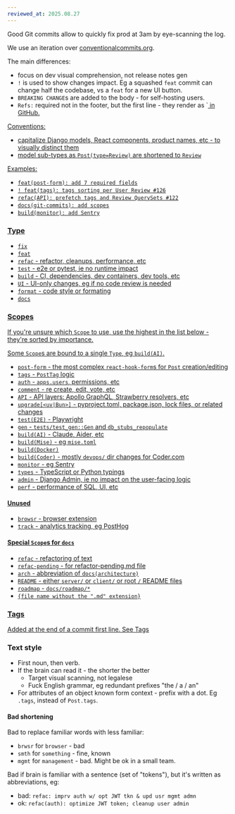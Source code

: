 ```yaml
---
reviewed_at: 2025.08.27
---
```


Good Git commits allow to quickly fix prod at 3am by eye-scanning the log.

We use an iteration over [conventionalcommits.org](https://www.conventionalcommits.org).

The main differences:
- focus on dev visual comprehension, not release notes gen
- `!` is used to show changes impact. Eg a squashed `feat` commit can change half the codebase, vs a `feat` for a new UI button.
- `BREAKING CHANGE`s are added to the body - for self-hosting users.
- `Refs:` required not in the footer, but the first line - they render as `<a href> in GitHub.

Conventions:
- capitalize Django models, React components, product names, etc - to visually distinct them
- model sub-types as `Post(type=Review)` are shortened to `Review`

Examples:
- `feat(post-form): add 7 required fields`
- `! feat(tags): tags sorting per User Review #126`
- `refac(API): prefetch tags and Review QuerySets #122`
- `docs(git-commits): add scopes`
- `build(monitor): add Sentry`

### Type

- `fix`
- `feat`
- `refac` - refactor, cleanups, performance, etc
- `test` - e2e or pytest, ie no runtime impact
- `build` - CI, dependencies, dev containers, dev tools, etc
- `UI` - UI-only changes, eg if no code review is needed
- `format` - code style or formating
- `docs`

### Scopes

If you're unsure which `Scope` to use, use the highest in the list below - they're sorted by importance.

Some `Scope`s are bound to a single `Type`, eg `build(AI)`.

- `post-form` - the most complex `react-hook-form`s for `Post` creation/editing
- `tags` - `PostTag` logic
- `auth` - `apps.users`, permissions, etc
- `comment` - re create, edit, vote, etc
- `API` - API layers: Apollo GraphQL, Strawberry resolvers, etc
- `upgrade[<uv|Bun>]` - pyproject.toml, package.json, lock files, or related changes
- `test(E2E)` - Playwright
- `gen` - `tests/test_gen::Gen` and `db_stubs_repopulate`
- `build(AI)` - Claude, Aider, etc
- `build(Mise)` - eg `mise.toml`
- `build(Docker)`
- `build(Coder)` - mostly `devops/` dir changes for Coder.com
- `monitor` - eg Sentry
- `types` - TypeScript or Python typings
- `admin` - Django Admin, ie no impact on the user-facing logic
- `perf` - performance of SQL, UI, etc

#### Unused
- `browsr` - browser extension
- `track` - analytics tracking, eg PostHog

#### Special `Scope`s for `docs`
- `refac` - refactoring of text
- `refac-pending` - for refactor-pending.md file
- `arch` - abbreviation of `docs(architecture)`
- `README` - either `server/` or `client/` or root `/` README files
- `roadmap` - `docs/roadmap/*`
- `{file name without the ".md" extension}`

### Tags

Added at the end of a commit first line. See [Tags](/docs/code-style.md#Tags)

### Text style

- First noun, then verb.
- If the brain can read it - the shorter the better
	- Target visual scanning, not legalese
	- Fuck English grammar, eg redundant prefixes "the / a / an"
- For attributes of an object known form context - prefix with a dot. Eg `.tags`, instead of `Post.tags`.

#### Bad shortening

Bad to replace familiar words with less familiar:
- `brwsr` for `browser` - bad
- `smth` for `something` - fine, known
- `mgmt` for `management` - bad. Might be ok in a small team.

Bad if brain is familiar with a sentence (set of "tokens"), but it's written as abbreviations, eg:
- bad: `refac: imprv auth w/ opt JWT tkn & upd usr mgmt admn`
- ok: `refac(auth): optimize JWT token; cleanup user admin`
